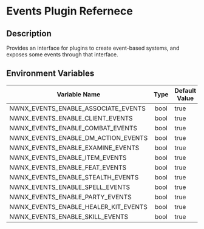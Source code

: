 # Events Plugin Refernece

## Description

Provides an interface for plugins to create event-based systems, and exposes some events through that interface.

## Environment Variables

| Variable Name                         | Type   | Default Value |
| ------------------------------------- | :----: | ------------- |
| NWNX_EVENTS_ENABLE_ASSOCIATE_EVENTS   | bool   | true          |
| NWNX_EVENTS_ENABLE_CLIENT_EVENTS      | bool   | true          |
| NWNX_EVENTS_ENABLE_COMBAT_EVENTS      | bool   | true          |
| NWNX_EVENTS_ENABLE_DM_ACTION_EVENTS   | bool   | true          |
| NWNX_EVENTS_ENABLE_EXAMINE_EVENTS     | bool   | true          |
| NWNX_EVENTS_ENABLE_ITEM_EVENTS        | bool   | true          |
| NWNX_EVENTS_ENABLE_FEAT_EVENTS        | bool   | true          |
| NWNX_EVENTS_ENABLE_STEALTH_EVENTS     | bool   | true          |
| NWNX_EVENTS_ENABLE_SPELL_EVENTS       | bool   | true          |
| NWNX_EVENTS_ENABLE_PARTY_EVENTS       | bool   | true          |
| NWNX_EVENTS_ENABLE_HEALER_KIT_EVENTS  | bool   | true          |
| NWNX_EVENTS_ENABLE_SKILL_EVENTS       | bool   | true          |
